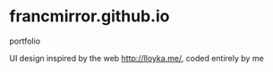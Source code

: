 # francmirror.github.io
portfolio

UI design inspired by the web http://lloyka.me/, coded entirely by me
